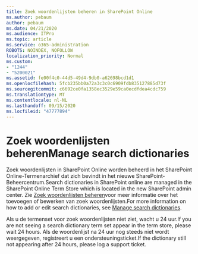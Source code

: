 ```yaml
---
title: Zoek woordenlijsten beheren in SharePoint Online
ms.author: pebaum
author: pebaum
ms.date: 04/21/2020
ms.audience: ITPro
ms.topic: article
ms.service: o365-administration
ROBOTS: NOINDEX, NOFOLLOW
localization_priority: Normal
ms.custom:
- "1244"
- "5200021"
ms.assetid: fe00f4c0-44d5-49d4-9db0-a62698bcd1d1
ms.openlocfilehash: 5fcb235bb0a72a3c3c0c6909fdb835127885d73f
ms.sourcegitcommit: c6692ce0fa1358ec3529e59ca0ecdfdea4cdc759
ms.translationtype: MT
ms.contentlocale: nl-NL
ms.lasthandoff: 09/15/2020
ms.locfileid: "47777894"
---
```

# <a name="manage-search-dictionaries"></a><span data-ttu-id="05b73-102">Zoek woordenlijsten beheren</span><span class="sxs-lookup"><span data-stu-id="05b73-102">Manage search dictionaries</span></span>

<span data-ttu-id="05b73-103">Zoek woordenlijsten in SharePoint Online worden beheerd in het SharePoint Online-Termenarchief dat zich bevindt in het nieuwe SharePoint-Beheercentrum.</span><span class="sxs-lookup"><span data-stu-id="05b73-103">Search dictionaries in SharePoint online are managed in the SharePoint Online Term Store which is located in the new SharePoint admin center.</span></span> <span data-ttu-id="05b73-104">Zie [Zoek woordenlijsten beheren](https://go.microsoft.com/fwlink/?linkid=2044669&amp;clcid=0x409)voor meer informatie over het toevoegen of bewerken van zoek woordenlijsten.</span><span class="sxs-lookup"><span data-stu-id="05b73-104">For more information on how to add or edit search dictionaries, see [Manage search dictionaries](https://go.microsoft.com/fwlink/?linkid=2044669&amp;clcid=0x409).</span></span>
  
<span data-ttu-id="05b73-105">Als u de termenset voor zoek woordenlijsten niet ziet, wacht u 24 uur.</span><span class="sxs-lookup"><span data-stu-id="05b73-105">If you are not seeing a search dictionary term set appear in the term store, please wait 24 hours.</span></span> <span data-ttu-id="05b73-106">Als de woordenlijst na 24 uur nog steeds niet wordt weergegeven, registreert u een ondersteuningsticket.</span><span class="sxs-lookup"><span data-stu-id="05b73-106">If the dictionary still not appearing after 24 hours, please log a support ticket.</span></span>
  